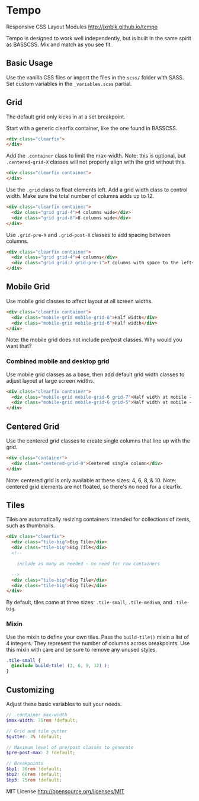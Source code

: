 # Tempo

Responsive CSS Layout Modules
http://jxnblk.github.io/tempo

Tempo is designed to work well independently, but is built in the same spirit as BASSCSS. Mix and match as you see fit.

## Basic Usage
Use the vanilla CSS files or import the files in the `scss/` folder with SASS. Set custom variables in the `_variables.scss` partial.

## Grid
The default grid only kicks in at a set breakpoint.

Start with a generic clearfix container, like the one found in BASSCSS.

```html
<div class="clearfix">
</div>
```

Add the `.container` class to limit the max-width. Note: this is optional, but `.centered-grid-X` classes will not properly align with the grid without this.

```html
<div class="clearfix container">
</div>
```

Use the `.grid` class to float elements left. Add a grid width class to control width. Make sure the total number of columns adds up to 12.

```html
<div class="clearfix container">
  <div class="grid grid-4">4 columns wide</div>
  <div class="grid grid-8">8 columns wide</div>
</div>
```

Use `.grid-pre-X` and `.grid-post-X` classes to add spacing between columns.

```html
<div class="clearfix container">
  <div class="grid grid-4">4 columns</div>
  <div class="grid grid-7 grid-pre-1">7 columns with space to the left</div>
</div>
```

## Mobile Grid
Use mobile grid classes to affect layout at all screen widths.

```html
<div class="clearfix container">
  <div class="mobile-grid mobile-grid-6">Half width</div>
  <div class="mobile-grid mobile-grid-6">Half width</div>
</div>
```

Note: the mobile grid does not include pre/post classes. Why would you want that?

### Combined mobile and desktop grid
Use mobile grid classes as a base, then add default grid width classes to adjust layout at large screen widths.

```html
<div class="clearfix container">
  <div class="mobile-grid mobile-grid-6 grid-7">Half width at mobile - 7 columns on larger screens</div>
  <div class="mobile-grid mobile-grid-6 grid-5">Half width at mobile - 5 columns on larger screens</div>
</div>
```

## Centered Grid
Use the centered grid classes to create single columns that line up with the grid.

```html
<div class="container">
  <div class="centered-grid-8">Centered single column</div>
</div>
```

Note: centered grid is only available at these sizes: 4, 6, 8, & 10.
Note: centered grid elements are not floated, so there's no need for a clearfix.

## Tiles
Tiles are automatically resizing containers intended for collections of items, such as thumbnails.

```html
<div class="clearfix">
  <div class="tile-big">Big Tile</div>
  <div class="tile-big">Big Tile</div>
  <!--

    include as many as needed - no need for row containers

  -->
  <div class="tile-big">Big Tile</div>
  <div class="tile-big">Big Tile</div>
</div>
```

By default, tiles come at three sizes: `.tile-small`, `.tile-medium`, and `.tile-big`.

### Mixin
Use the mixin to define your own tiles. Pass the `build-tile()` mixin a list of 4 integers. They represent the number of columns across breakpoints. Use this mixin with care and be sure to remove any unused styles.

```scss
.tile-small {
  @include build-tile( (3, 6, 9, 12) );
}
```

## Customizing
Adjust these basic variables to suit your needs.

```scss
// .container max-width
$max-width: 75rem !default;

// Grid and tile gutter
$gutter: 3% !default;

// Maximum level of pre/post classes to generate
$pre-post-max: 2 !default;

// Breakpoints
$bp1: 36rem !default;
$bp2: 60rem !default;
$bp3: 75rem !default;
```


MIT License http://opensource.org/licenses/MIT


